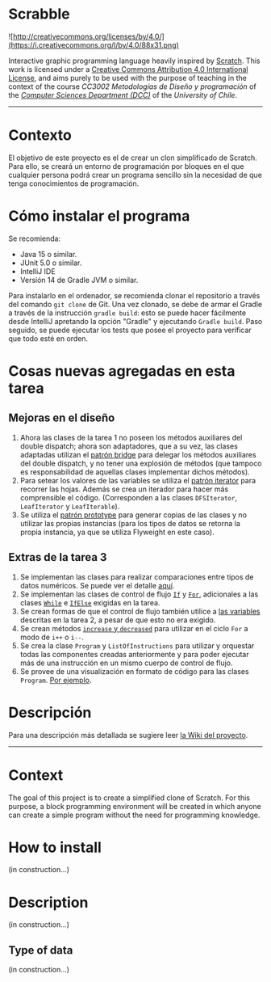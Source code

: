 # Scrabble

![http://creativecommons.org/licenses/by/4.0/](https://i.creativecommons.org/l/by/4.0/88x31.png)

Interactive graphic programming language heavily inspired by 
[Scratch](https://scratch.mit.edu).
This work is licensed under a
[Creative Commons Attribution 4.0 International License](http://creativecommons.org/licenses/by/4.0/), 
and aims purely to be used with the purpose of teaching in the context of the course 
_CC3002 Metodologías de Diseño y programación_ of the 
[_Computer Sciences Department (DCC)_](https://www.dcc.uchile.cl) of the 
_University of Chile_.

---

# Contexto

El objetivo de este proyecto es el de crear un clon simplificado de Scratch. Para ello,
se creará un entorno de programación por bloques en el que cualquier persona podrá crear
un programa sencillo sin la necesidad de que tenga conocimientos de programación.

# Cómo instalar el programa

Se recomienda:
* Java 15 o similar.
* JUnit 5.0 o similar.
* IntelliJ IDE
* Versión 14 de Gradle JVM o similar.

Para instalarlo en el ordenador, se recomienda clonar el repositorio a través del comando
`git clone` de Git. Una vez clonado, se debe de armar el Gradle a través de la instrucción
`gradle build`: esto se puede hacer fácilmente desde IntelliJ apretando la opción "Gradle"
y ejecutando `Gradle build`. Paso seguido, se puede ejecutar los tests que posee el 
proyecto para verificar que todo esté en orden.  

# Cosas nuevas agregadas en esta tarea
## Mejoras en el diseño
1. Ahora las clases de la tarea 1 no poseen los métodos auxiliares del double dispatch; ahora son adaptadores, que a su vez, las clases adaptadas utilizan el [patrón bridge](https://refactoring.guru/es/design-patterns/bridge) para delegar los métodos auxiliares del double dispatch, y no tener una explosión de métodos (que tampoco es responsabilidad de aquellas clases implementar dichos métodos).
2. Para setear los valores de las variables se utiliza el [patrón iterator](https://refactoring.guru/es/design-patterns/iterator) para recorrer las hojas. Además se crea un iterador para hacer más comprensible el código. (Corresponden a las clases `DFSIterator`, `LeafIterator` y `LeafIterable`).
3. Se utiliza el [patrón prototype](https://refactoring.guru/es/design-patterns/prototype) para generar copias de las clases y no utilizar las propias instancias (para los tipos de datos se retorna la propia instancia, ya que se utiliza Flyweight en este caso).

## Extras de la tarea 3
1. Se implementan las clases para realizar comparaciones entre tipos de datos numéricos. Se puede ver el detalle [aquí](https://github.com/CC3002-Metodologias/scrabble-asolnn2a8/wiki/2.-Operadores#operadores-relacionales).
2. Se implementan las clases de control de flujo [`If`](https://github.com/CC3002-Metodologias/scrabble-asolnn2a8/wiki/4.-Control-de-Flujo#if) y [`For`](https://github.com/CC3002-Metodologias/scrabble-asolnn2a8/wiki/4.-Control-de-Flujo#for), adicionales a las clases [`While`](https://github.com/CC3002-Metodologias/scrabble-asolnn2a8/wiki/4.-Control-de-Flujo#while) e [`IfElse`](https://github.com/CC3002-Metodologias/scrabble-asolnn2a8/wiki/4.-Control-de-Flujo#ifelse) exigidas en la tarea.
3. Se crean formas de que el control de flujo también utilice a [las variables](https://github.com/CC3002-Metodologias/scrabble-asolnn2a8/wiki/3.-Variables) descritas en la tarea 2, a pesar de que esto no era exigido.
4. Se crean métodos [`increase` y `decreased`](https://github.com/CC3002-Metodologias/scrabble-asolnn2a8/wiki/3.-Variables#incrementos-y-decrementos) para utilizar en el ciclo `For` a modo de `i++` o `i--`.
5. Se crea la clase `Program` y `ListOfInstructions` para utilizar y orquestar todas las componentes creadas anteriormente y para poder ejecutar más de una instrucción en un mismo cuerpo de control de flujo.
6. Se provee de una visualización en formato de código para las clases `Program`. [Por ejemplo](https://github.com/CC3002-Metodologias/scrabble-asolnn2a8/wiki/5.-Programa).

# Descripción

Para una descripción más detallada se sugiere leer [la Wiki del proyecto](https://github.com/CC3002-Metodologias/scrabble-asolnn2a8/wiki/0.-Home).


--------------------------------------------------------------------------------------

# Context

The goal of this project is to create a simplified clone of Scratch. For this purpose,
a block programming environment will be created in which anyone can create a simple
program without the need for programming knowledge.

# How to install
(in construction...)

# Description
(in construction...)

## Type of data
(in construction...)


